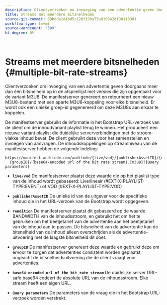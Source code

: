 ```yaml
---
description: Clientverzoeken om invoeging van een advertentie geven doorgaans meer dan één bitsnelheid op in de afspeellijst met versies die zijn opgemaakt voor de variant M3U8. De manifestserver genereert en retourneert een nieuw M3U8-bestand met een aparte M3U8-koppeling voor elke bitsnelheid. Er wordt ook een unieke groep-id gegenereerd om deze M3U8s aan elkaar te koppelen.
title: Streams met meerdere bitsnelheden
source-git-commit: 89bdda1d4bd5c126f19ba75a819942df901183d1
workflow-type: tm+mt
source-wordcount: '309'
ht-degree: 0%

---
```



# Streams met meerdere bitsnelheden {#multiple-bit-rate-streams}

Clientverzoeken om invoeging van een advertentie geven doorgaans meer dan één bitsnelheid op in de afspeellijst met versies die zijn opgemaakt voor de variant M3U8. De manifestserver genereert en retourneert een nieuw M3U8-bestand met een aparte M3U8-koppeling voor elke bitsnelheid. Er wordt ook een unieke groep-id gegenereerd om deze M3U8s aan elkaar te koppelen.

De manifestserver gebruikt de informatie in het Bootstrap URL-verzoek van de cliënt om de inhoudvariant playlist terug te winnen. Het produceert een nieuwe variant playlist die duidelijke serververbindingen met de stroom-vlakke inhoud bevat. De client gebruikt deze voor het samenstellen en invoegen van aanvragen. De inhoudskoppelingen op streamniveau van de manifestserver hebben de volgende indeling:

```
https://manifest.auditude.com/auditude/{live/vod}/{publisherAssetID}/{rendition}/
  {groupID}/{base64-encoded url of the bit rate stream}.[m3u8]?{Query parameters}
```

* **`live/vod`** De manifestserver plaatst deze waarde die op het playlist type van de inhoud wordt gebaseerd: Live/lineair (#EXT-X-PLAYLIST-TYPE:EVENT) of VOD (#EXT-X-PLAYLIST-TYPE:VOD)

* **`publisherAssetID`** De unieke id van de uitgever voor de specifieke inhoud die in het URL-verzoek van de Bootstrap wordt opgegeven.

* **`rendition`** De manifestserver plaatst dit gebaseerd op de waarde BANDWIDTH van de inhoudsstroom, en gebruikt het om het te gebruiken om het beetjetarief van de advertentie aan het beetjetarief van de inhoud aan te passen. De bitsnelheid van de advertentie kan de bitsnelheid van de inhoud alleen overschrijden als de advertentie-uitvoering met de laagste bitsnelheid dit doet.

* **`groupID`** De manifestserver genereert deze waarde en gebruikt deze om ervoor te zorgen dat advertenties consistent worden geplaatst, ongeacht de bitsnelheidsuitvoering die de client vraagt voor advertenties.

* **`base64-encoded url of the bit rate stream`** De duidelijke server URL-safe base64 codeert de absolute URL van de inhoudsstroom. Elke stream heeft een eigen URL.

* **`Query parameters`** De parameters van de vraag die in het Bootstrap URL- verzoek worden verstrekt.

